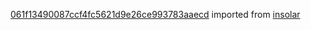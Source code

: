 [061f13490087ccf4fc5621d9e26ce993783aaecd](https://github.com/insolar/insolar/commit/061f13490087ccf4fc5621d9e26ce993783aaecd) imported from [insolar](https://github.com/insolar/insolar)
